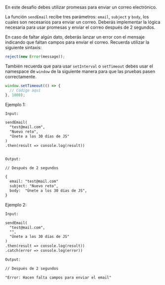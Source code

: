 En este desafío debes utilizar promesas para enviar un correo electrónico.

La función `sendEmail` recibe tres parámetros: `email`, `subject` y `body`, los cuales son necesarios para enviar un correo. Deberás implementar la lógica necesaria para usar promesas y enviar el correo después de 2 segundos.

En caso de faltar algún dato, deberás lanzar un error con el mensaje indicando que faltan campos para enviar el correo. Recuerda utilizar la siguiente sintaxis:

```js
reject(new Error(message));
```

También recuerda que para usar `setInterval` o `setTimeout` debes usar el namespace de `window` de la siguiente manera para que las pruebas pasen correctamente.

```js
window.setTimeout(() => {
  // Código aquí
}, 1000);
```

Ejemplo 1:

```txt
Input:

sendEmail(
  "test@mail.com",
  "Nuevo reto",
  "Únete a los 30 días de JS"
)
.then(result => console.log(result))


Output:

// Después de 2 segundos

{
  email: "test@mail.com"
  subject: "Nuevo reto",
  body:  "Únete a los 30 días de JS",
}

```

Ejemplo 2:

```txt
Input:

sendEmail(
  "test@mail.com",
  "",
  "Únete a los 30 días de JS"
)
.then(result => console.log(result))
.catch(error => console.log(error))

Output:

// Después de 2 segundos

"Error: Hacen falta campos para enviar el email"
```
